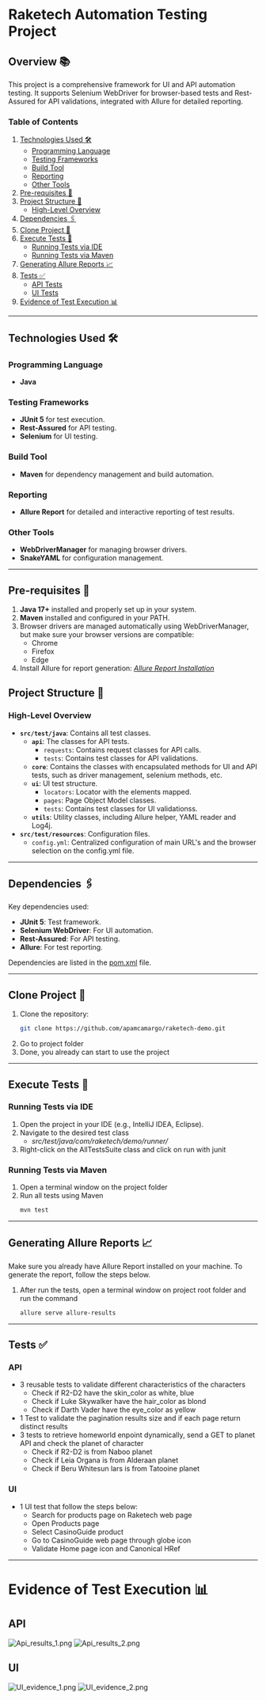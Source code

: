 # Raketech Automation Testing Project

## Overview 📚

This project is a comprehensive framework for UI and API automation testing. It supports Selenium WebDriver for browser-based tests and Rest-Assured for API validations, integrated with Allure for detailed reporting.

### Table of Contents

1. [Technologies Used 🛠️](#technologies-used-️)
   - [Programming Language](#programming-language)
   - [Testing Frameworks](#testing-frameworks)
   - [Build Tool](#build-tool)
   - [Reporting](#reporting)
   - [Other Tools](#other-tools)
2. [Pre-requisites 📌](#pre-requisites-)
3. [Project Structure 📜](#project-structure-)
   - [High-Level Overview](#high-level-overview)
4. [Dependencies 🖇️](#dependencies-️)
5. [Clone Project 💾](#clone-project-)
6. [Execute Tests 🚀](#execute-tests-)
   - [Running Tests via IDE](#running-tests-via-ide)
   - [Running Tests via Maven](#running-tests-via-maven)
7. [Generating Allure Reports 📈](#generating-allure-reports-)
8. [Tests ✅](#tests-)
   - [API Tests](#api-tests)
   - [UI Tests](#ui-tests)
9. [Evidence of Test Execution 📊](#evidence-of-test-execution-)

---

## Technologies Used 🛠️

### **Programming Language**
- **Java**

### **Testing Frameworks**
- **JUnit 5** for test execution.
- **Rest-Assured** for API testing.
- **Selenium** for UI testing.

### **Build Tool**
- **Maven** for dependency management and build automation.

### **Reporting**
- **Allure Report** for detailed and interactive reporting of test results.

### **Other Tools**
- **WebDriverManager** for managing browser drivers.
- **SnakeYAML** for configuration management.

---

## Pre-requisites 📌

1. **Java 17+** installed and properly set up in your system.
2. **Maven** installed and configured in your PATH.
3. Browser drivers are managed automatically using WebDriverManager, but make sure your browser versions are compatible:
    - Chrome
    - Firefox
    - Edge
4. Install Allure for report generation:
*[Allure Report Installation](https://github.com/afonsopacifer/my-personal-website/blob/master/dev/assets/styles/molecules/box-default.styl)*


## Project Structure 📜

### High-Level Overview
- **`src/test/java`**: Contains all test classes.
    - **`api`**: The classes for API tests.
        - `requests`: Contains request classes for API calls.
        - `tests`: Contains test classes for API validations.
    - **`core`**: Contains the classes with encapsulated methods for UI and API tests, such as driver management, selenium methods, etc.
    - **`ui`**: UI test structure.
        - `locators`: Locator with the elements mapped.
        - `pages`: Page Object Model classes.
        - `tests`: Contains test classes for UI validationss.
    - **`utils`**: Utility classes, including Allure helper, YAML reader and Log4j.
- **`src/test/resources`**: Configuration files.
    - `config.yml`: Centralized configuration of main URL's and the browser selection on the config.yml file.

---

## Dependencies 🖇️

Key dependencies used:
- **JUnit 5**: Test framework.
- **Selenium WebDriver**: For UI automation.
- **Rest-Assured**: For API testing.
- **Allure**: For test reporting.

Dependencies are listed in the [pom.xml](pom.xml) file.

---

## Clone Project 💾

1. Clone the repository:
   ```bash
   git clone https://github.com/apamcamargo/raketech-demo.git

2. Go to project folder
3. Done, you already can start to use the project

---

## Execute Tests 🚀
### Running Tests via IDE
1. Open the project in your IDE (e.g., IntelliJ IDEA, Eclipse).
2. Navigate to the desired test class
   * _src/test/java/com/raketech/demo/runner/_
3. Right-click on the AllTestsSuite class and click on run with junit

### Running Tests via Maven
1. Open a terminal window on the project folder
2. Run all tests using Maven
   ```bash
   mvn test
   
---

## Generating Allure Reports 📈
Make sure you already have Allure Report installed on your machine. To generate the report, follow the steps below.

1. After run the tests, open a terminal window on project root folder and run the command
   ```bash
   allure serve allure-results


---


## Tests ✅
### API
* 3 reusable tests to validate different characteristics of the characters
  * Check if R2-D2 have the skin_color as white, blue
  * Check if Luke Skywalker have the hair_color as blond
  * Check if Darth Vader have the eye_color as yellow
* 1 Test to validate the pagination results size and if each page return distinct results
* 3 tests to retrieve homeworld enpoint dynamically, send a GET to planet API and check the planet of character
  * Check if R2-D2 is from Naboo planet
  * Check if Leia Organa is from Alderaan planet
  * Check if Beru Whitesun lars is from Tatooine planet

### UI
* 1 UI test that follow the steps below:
   * Search for products page on Raketech web page
   * Open Products page
   * Select CasinoGuide product
   * Go to CasinoGuide web page through globe icon
   * Validate Home page icon and Canonical HRef

---

# Evidence of Test Execution 📊
## API
![Api_results_1.png](/src/test/resources/evidences/Api_results_1.png)
![Api_results_2.png](/src/test/resources/evidences/Api_results_2.png)

## UI
![UI_evidence_1.png](/src/test/resources/evidences/UI_evidence_1.png)
![UI_evidence_2.png](/src/test/resources/evidences/UI_evidence_2.png)
